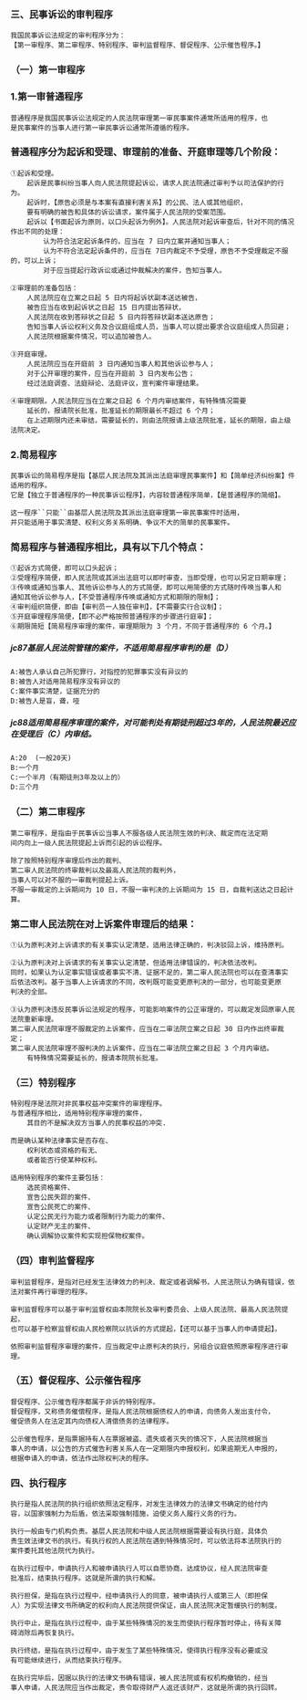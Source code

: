 ### 三、民事诉讼的审判程序
    我国民事诉讼法规定的审判程序分为：
    【第一审程序、第二审程序、特别程序、审判监督程序、督促程序、公示催告程序。】
    
### （一）第一审程序
### 1.第一审普通程序
    普通程序是我国民事诉讼法规定的人民法院审理第一审民事案件通常所适用的程序，也
    是民事案件的当事人进行第一审民事诉讼通常所遵循的程序。
    
### 普通程序分为起诉和受理、审理前的准备、开庭审理等几个阶段：
    ①起诉和受理。
        起诉是民事纠纷当事人向人民法院提起诉讼，请求人民法院通过审判予以司法保护的行为。
        起诉时，【原告必须是与本案有直接利害关系】的公民、法人或其他组织，
        要有明确的被告和具体的诉讼请求，案件属于人民法院的受案范围。
        起诉以【书面起诉为原则，以口头起诉为例外】。人民法院对起诉审查后，针对不同的情况作出不同的处理：
            认为符合法定起诉条件的，应当在 7 曰内立案并通知当事人；
            认为不符合法定起诉条件的，应当在 7日内裁定不予受理，原告不予受理裁定不服的，可以上诉；
            对于应当提起行政诉讼或通过仲裁解决的案件，告知当事人。
            
    ②审理前的准备包括：
        人民法院应在立案之日起 5 日内将起诉状副本送达被告，
        被告应当在收到起诉状之日起 15 日内提出答辩状，
        人民法院在收到答辩状之日起 5 日内将答辩状副本送达原告；
        告知当事人诉讼权利义务及合议庭组成人员，当事人可以提出要求合议庭组成人员回避；
        人民法院根据案件情况，可以追加被告人。
        
    ③开庭审理。
        人民法院应当在开庭前 3 日内通知当事人和其他诉讼参与人；
        对于公开审理的案件，应当在开庭前 3 日内发布公告；
        经过法庭调查、法庭辩论、法庭评议，宣判案件审理结果。
        
    ④审理期限。人民法院应当在立案之日起 6 个月内审结案件，有特殊情况需要
        延长的，报请院长批准，批准延长的期限最长不超过 6 个月；
        在上述期限内还未审结，需要延长的，则由法院报请上级法院批准，延长的期限，由上级法院决定。
    
### 2.简易程序
    民事诉讼的简易程序是指【基层人民法院及其派出法庭审理民事案件】和【简单经济纠纷案】件适用的程序。
    它是【独立于普通程序的一种民事诉讼程序】，内容较普通程序简单，【是普通程序的简缩】。
    
    这一程序``只能``由基层人民法院及其派出法庭审理第一审民事案件时适用，
    并只能适用于事实清楚、权利义务关系明确、争议不大的简单的民事案件。

### 简易程序与普通程序相比，具有以下几个特点：
    ①起诉方式简便，即可以口头起诉；
    ②受理程序简便，即人民法院或其派出法庭可以即时审查，当即受理，也可以另定日期审理；
    ③传唤或通知当事人、其他诉讼参与人的方式简便，即可以用简便的方式随时传唤当事人和
    通知其他诉讼参与人，【不受普通程序传唤或通知方式和期限的限制】；
    ④审判组织简便，即由【审判员一人独任审判】，【不需要实行合议制】；
    ⑤开庭审理程序简便，【即不必严格按照普通程序的步骤进行庭审】；
    ⑥期限简短【简易程序审理的案件，审理期限为 3 个月，不同于普通程序的 6 个月。】


##### jc87基层人民法院管辖的案件，不适用简易程序审判的是（D）
    A:被告人承认自己所犯罪行，对指控的犯罪事实没有异议的
    B:被告人对适用简易程序没有异议的
    C:案件事实清楚，证据充分的
    D:被告人是盲，聋，哑

##### jc88适用简易程序审理的案件，对可能判处有期徒刑超过3年的，人民法院最迟应在受理后（C）内审结。
    A:20  (一般20天)
    B:一个月
    C:一个半月（有期徒刑3年及以上的）
    D:三个月


### （二）第二审程序
    第二审程序，是指由于民事诉讼当事人不服各级人民法院生效的判决、裁定而在法定期
    间内向上一级人民法院提起上诉而引起的诉讼程序。

    除了按照特别程序审理后作出的裁判、
    第二审人民法院的终审裁判以及最高人民法院的裁判外，
    当事人可以对不服的一审裁判提起上诉。
    不服一审裁定的上诉期间为 10 日，不服一审判决的上诉期间为 15 日，自裁判送达之日起计算。

### 第二审人民法院在对上诉案件审理后的结果：
    ①认为原判决对上诉请求的有关事实认定清楚，适用法律正确的，判决驳回上诉，维持原判。
    
    ②认为原判决对上诉请求的有关事实认定清楚，但适用法律错误的，判决依法改判。
    同时，如果认为认定事实错误或者事实不清、证据不足的，第二审人民法院也可以在查清事实
    后依法改判。基于当事人上诉请求的不同，改判既可能变更原判决的一部分，也可能变更原
    判决的全部。
    
    ③认为原判决违反民事诉讼法规定的程序，可能影响案件的公正审理的，可以裁定发回原审人民法院重新审理。
    第二审人民法院审理不服裁定的上诉案件，应当在二审法院立案之日起 30 日内作出终审裁定；
    第二审人民法院审理不服判决的上诉案件，应当在二审法院立案之日起 3 个月内审结。
        有特殊情况需要延长的，报请本院院长批准。

### （三）特别程序
    特别程序是法院对非民事权益冲突案件的审理程序。
    与普通程序相比，适用特别程序审理的案件，
        其目的不是解决双方当事人的民事权益的冲突.
        
    而是确认某种法律事实是否存在、
        权利状态或资格的有无、
        或者能否行使某种权利。
        
    适用特别程序的案件主要包括：
        选民资格案件、
        宣告公民失踪的案件、
        宣告公民死亡的案件、
        认定公民无行为能力或者限制行为能力的案件、
        认定财产无主的案件、
        确认调解协议案件和实现担保物权案件。

### （四）审判监督程序
    审判监督程序，是指对已经发生法律效力的判决、裁定或者调解书，人民法院认为确有错误，依法对案件再行审理的程序。
    
    审判监督程序可以基于审判监督权由本院院长及审判委员会、上级人民法院、最高人民法院提起，
    也可以基于检察监督权由人民检察院以抗诉的方式提起，【还可以基于当事人的申请提起】。
    
    依照审判监督程序审理的案件，应当裁定中止原判决的执行，另组合议庭依照原审程序进行审理。

### （五）督促程序、公示催告程序
    督促程序、公示催告程序都属于非诉的特别程序。
    督促程序，又称债务催偿程序，是指人民法院根据债权人的申请，向债务人发出支付令，
    催促债务人在法定其内向债权人清偿债务的法律程序。
    
    公示催告程序，是指票据持有人在票据被盗、遗失或者灭失的情况下，人民法院根据当
    事人的申请，以公告的方式催告利害关系人在一定期限内申报权利，如果逾期无人申报的，
    根据申请入的申请，依法作出除权判决的程序。

### 四、执行程序
    执行是指人民法院的执行组织依照法定程序，对发生法律效力的法律文书确定的给付内
    容，以国家强制力为后盾，依法采取强制措施，迫使义务人履行义务的行为。
    
    执行一般由专门机构负责。基层人民法院和中级人民法院根据需要设有执行庭，具体负
    责生效法律文书的执行。有执行权的人民法院在遇到特殊情况时，可以依法将本法院执行的
    案件委托其他法院代为执行。

    在执行过程中，申请执行人和被申请执行人可以自愿协商，达成协议，经人民法院审查
    批准后，结束执行程序。这就是所谓的执行和解。
    
    执行担保，是指在执行过程中，经申请执行人的同意，被申请执行人或第三人（即担保
    人）为实现法律文书所确定的权利向人民法院提供保证，由人民法院决定暂缓执行的制度。

    执行中止，是指在执行过程中，由于某些特殊情况的发生而使执行程序暂时停止，待有关障
    碍消除后再恢复执行。
    
    执行终结，是指在执行过程中，由于发生了某些特殊情况，使得执行程序没有必要或没
    有可能继续进行，从而结束执行程序。
    
    在执行完毕后，因据以执行的法律文书确有错误，被人民法院或有权机构撤销的，经当
    事人申请，人民法院应当作出裁定，责令取得财产人返还该财产，这就是所谓的执行回转。
